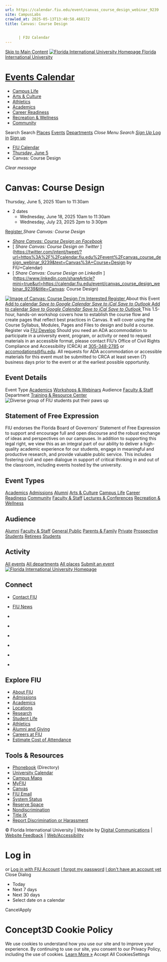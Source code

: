 ```yaml
---
url: https://calendar.fiu.edu/event/canvas_course_design_webinar_9239
site: CampusLabs
crawled_at: 2025-05-13T13:40:58.468172
title: Canvas: Course Design
    
    
      | FIU Calendar
---
```


[Skip to Main Content](https://calendar.fiu.edu/event/canvas_course_design_webinar_9239#main-content)
[![Florida International University Homepage](https://digicdn.fiu.edu/core/_assets/images/logo-top.png) Florida International University](https://www.fiu.edu)
# [Events Calendar ](https://calendar.fiu.edu/)
  * [Campus Life](https://calendar.fiu.edu/calendar?event_types%5B%5D=127595)
  * [Arts & Culture](https://calendar.fiu.edu/calendar?event_types%5B%5D=127590)
  * [Athletics](https://fiusports.com/calendar)
  * [Academics](https://calendar.fiu.edu/calendar?event_types%5B%5D=127582)
  * [Career Readiness](https://calendar.fiu.edu/calendar?event_types%5B%5D=127584)
  * [Recreation & Wellness](https://calendar.fiu.edu/calendar?event_types%5B%5D=127603)
  * [Community](https://calendar.fiu.edu/calendar?event_types%5B%5D=127601)


Search Search
[Places](https://calendar.fiu.edu/search/places) [Events](https://calendar.fiu.edu/calendar) [Departments](https://calendar.fiu.edu/search/departments)
_Close Menu_
_Search_ [ _Sign Up_ ](https://calendar.fiu.edu/signup)
[Log in](https://calendar.fiu.edu/auth/shib_login?previous_url=https%3A%2F%2Fcalendar.fiu.edu%2Fevent%2Fcanvas_course_design_webinar_9239) [Sign up](https://calendar.fiu.edu/signup)
  * [FIU Calendar](https://calendar.fiu.edu/)
  * [Thursday, June 5](https://calendar.fiu.edu/calendar/day/2025/6/5)
  * Canvas: Course Design


_Clear message_
# Canvas: Course Design
Thursday, June 5, 2025 10am to 11:30am 
+ 2 dates
  * Wednesday, June 18, 2025 10am to 11:30am
  * Wednesday, July 23, 2025 2pm to 3:30pm


[ Register ](https://develop.fiu.edu/browse/it-training/ets)
_Share Canvas: Course Design_
  * [ _Share Canvas: Course Design on Facebook_ ](https://www.facebook.com/sharer/sharer.php?u=https://calendar.fiu.edu/event/canvas_course_design_webinar_9239)
  * [ _Share Canvas: Course Design on Twitter_ ](https://twitter.com/intent/tweet/?url=https%3A%2F%2Fcalendar.fiu.edu%2Fevent%2Fcanvas_course_design_webinar_9239&text=Canvas%3A+Course+Design by FIU+Calendar)
  * [ _Share Canvas: Course Design on LinkedIn_ ](https://www.linkedin.com/shareArticle?mini=true&url=https://calendar.fiu.edu/event/canvas_course_design_webinar_9239&title=Canvas: Course Design)


[ ![Image of Canvas: Course Design](https://localist-images.azureedge.net/photos/47304271649107/card/67a1c0d1a4cb62f5f736bbe1508d8fa7259f63b2.jpg) ](https://calendar.fiu.edu/photo/47304271649107)
[ I'm Interested ](https://calendar.fiu.edu/event/33262509977504/confirm?return=https%3A%2F%2Fcalendar.fiu.edu%2Fevent%2Fcanvas_course_design_webinar_9239)
[ Register ](https://develop.fiu.edu/browse/it-training/ets)
About this Event
[Add to calendar ](https://calendar.fiu.edu/event/canvas_course_design_webinar_9239)
[ _Save to Google Calendar_ ](https://calendar.google.com/calendar/event?action=TEMPLATE&dates=20250605T140000Z%2F20250605T153000Z&details=This+1.5-hour%2C+hands-on+workshop+covers+how+to+establish+the+course+flow+and+create+pages+that+reflect+best+practices+in+Canvas.+It+will+cover+using+the+Course+Syllabus%2C+Modules%2C+Pages+and+Files+to+design+and+build+a+course.%0A%0ARegister+via+FIU+Develop%0A%0Ahttps%3A%2F%2Fcalendar.fiu.edu%2Fevent%2Fcanvas_course_design_webinar_9239&location=&sprop=website%3Acalendar.fiu.edu&text=Canvas%3A+Course+Design "Save to Google Calendar") [ _Save to iCal_ ](https://calendar.fiu.edu/event/canvas_course_design_webinar_9239.ics "Save to iCal") [ _Save to Outlook_ ](https://calendar.fiu.edu/event/canvas_course_design_webinar_9239.ics "Save to Outlook")
[Add to calendar ](https://calendar.fiu.edu/event/canvas_course_design_webinar_9239)
[ _Save to Google Calendar_ ](https://calendar.google.com/calendar/event?action=TEMPLATE&dates=20250605T140000Z%2F20250605T153000Z&details=This+1.5-hour%2C+hands-on+workshop+covers+how+to+establish+the+course+flow+and+create+pages+that+reflect+best+practices+in+Canvas.+It+will+cover+using+the+Course+Syllabus%2C+Modules%2C+Pages+and+Files+to+design+and+build+a+course.%0A%0ARegister+via+FIU+Develop%0A%0Ahttps%3A%2F%2Fcalendar.fiu.edu%2Fevent%2Fcanvas_course_design_webinar_9239&location=&sprop=website%3Acalendar.fiu.edu&text=Canvas%3A+Course+Design "Save to Google Calendar") [ _Save to iCal_ ](https://calendar.fiu.edu/event/canvas_course_design_webinar_9239.ics "Save to iCal") [ _Save to Outlook_ ](https://calendar.fiu.edu/event/canvas_course_design_webinar_9239.ics "Save to Outlook")
This 1.5-hour, hands-on workshop covers how to establish the course flow and create pages that reflect best practices in Canvas. It will cover using the Course Syllabus, Modules, Pages and Files to design and build a course.
Register via [FIU Develop](https://develop.fiu.edu/browse/it-training/ets)
Should you need an ADA accommodation to participate in a university event, program, or activity or need to request materials in an accessible format, please contact FIU’s Office of Civil Rights Compliance and Accessibility (CRCA) at [305-348-2785](tel:3053482785) or accomodations@fiu.edu. All requests for ADA accommodation or accessible materials for this event must be submitted to CRCA at least seven (7) business days prior to the event or at the earliest possible opportunity. 
## Event Details
Event Type
[Academics](https://calendar.fiu.edu/search/events?event_types%5B%5D=127582) [Workshops & Webinars](https://calendar.fiu.edu/search/events?event_types%5B%5D=127588)
Audience
[Faculty & Staff](https://calendar.fiu.edu/search/events?event_types%5B%5D=121720)
Department
[Training & Resource Center](https://calendar.fiu.edu/department/training_resource_center)
![Diverse group of FIU students put their paws up](https://www.fiu.edu/_assets/images/thumbnail-students-paw.jpg)
## Statement of Free Expression
FIU endorses the Florida Board of Governors' Statement of Free Expression to support and encourage full and open discourse and the robust exchange of ideas and perspectives on our campuses. In addition to supporting this legal right, we view this as an integral part of our ability to deliver a high-quality academic experience for our students, engage in meaningful and productive research, and provide valuable public service. This includes fostering civil and open dialogue in support of critical thinking in and out of the classroom, including events hosted by the university.
## Event Types
[Academics](https://calendar.fiu.edu/calendar?event_types%5B%5D=127582)
[Admissions](https://calendar.fiu.edu/calendar?event_types%5B%5D=127583)
[Alumni](https://calendar.fiu.edu/calendar?event_types%5B%5D=127589)
[Arts & Culture](https://calendar.fiu.edu/calendar?event_types%5B%5D=127590)
[Campus Life](https://calendar.fiu.edu/calendar?event_types%5B%5D=127595)
[Career Readiness](https://calendar.fiu.edu/calendar?event_types%5B%5D=127584)
[Community](https://calendar.fiu.edu/calendar?event_types%5B%5D=127601)
[Faculty & Staff](https://calendar.fiu.edu/calendar?event_types%5B%5D=127602)
[Lectures & Conferences](https://calendar.fiu.edu/calendar?event_types%5B%5D=127587)
[Recreation & Wellness](https://calendar.fiu.edu/calendar?event_types%5B%5D=127603)
## Audience
[Alumni](https://calendar.fiu.edu/calendar?event_types%5B%5D=121721)
[Faculty & Staff](https://calendar.fiu.edu/calendar?event_types%5B%5D=121720)
[General Public](https://calendar.fiu.edu/calendar?event_types%5B%5D=121722)
[Parents & Family](https://calendar.fiu.edu/calendar?event_types%5B%5D=36918157286658)
[Private](https://calendar.fiu.edu/calendar?event_types%5B%5D=129753)
[Prospective Students](https://calendar.fiu.edu/calendar?event_types%5B%5D=121723)
[Retirees](https://calendar.fiu.edu/calendar?event_types%5B%5D=37290279036119)
[Students](https://calendar.fiu.edu/calendar?event_types%5B%5D=121719)
## Activity
[All events](https://calendar.fiu.edu/search?what=events)
[All departments](https://calendar.fiu.edu/search/departments)
[All places](https://calendar.fiu.edu/search?what=places)
[Submit an event](https://calendar.fiu.edu/admin/events/new/basic-information)
[ ![Florida International University Homepage](https://digicdn.fiu.edu/core/_assets/images/footer-logo.svg) ](https://www.fiu.edu/)
## Connect
  * [Contact FIU](https://www.fiu.edu/about/contact-us/index.html)
  * [FIU News](https://news.fiu.edu/)


  * [](https://www.instagram.com/fiuinstagram/)
  * [](https://www.linkedin.com/school/florida-international-university/)
  * [](https://www.facebook.com/floridainternational)
  * [](https://twitter.com/fiu)
  * [](https://www.youtube.com/user/FloridaInternational)
  * [](https://flickr.com/photos/fiu)


## Explore FIU
  * [About FIU](https://www.fiu.edu/about/index.html)
  * [Admissions](https://www.fiu.edu/admissions/index.html)
  * [Academics](https://www.fiu.edu/academics/index.html)
  * [Locations](https://www.fiu.edu/locations/index.html)
  * [Research](https://www.fiu.edu/research/index.html)
  * [Student Life](https://www.fiu.edu/student-life/index.html)
  * [Athletics](https://www.fiu.edu/athletics/index.html)
  * [Alumni and Giving](https://www.fiu.edu/alumni-and-giving/index.html)
  * [Careers at FIU](https://hr.fiu.edu/careers/)
  * [Estimate Cost of Attendance](https://onestop.fiu.edu/finances/estimate-your-costs/)


## Tools & Resources
  * [Phonebook](https://phonebook.fiu.edu) (Directory)
  * [University Calendar](https://calendar.fiu.edu/)
  * [Campus Maps](https://campusmaps.fiu.edu/)
  * [MyFIU](https://my.fiu.edu/)
  * [Canvas](https://canvas.fiu.edu)
  * [FIU Email](http://mail.fiu.edu/)
  * [System Status](https://fiu.service-now.com/sp?id=services_status)
  * [Reserve Space](https://reservespace.fiu.edu/make-reservation/)
  * [Nondiscrimination](https://ace.fiu.edu/civil-rights-and-accessibility/harassment-and-discrimination/)
  * [Title IX](https://ace.fiu.edu/title-ix/)
  * [Report Discrimination or Harassment](https://report.fiu.edu/)


© Florida International University  | Website by [Digital Communications](https://stratcomm.fiu.edu/digital-print/websites/) | [Website Feedback](https://webforms.fiu.edu/view.php?id=370774&element_5=https://calendar.fiu.edu/https://calendar.fiu.edu/) | [Web/Accessibility](https://accessibility.fiu.edu/)
# Log in
or
[Log in with FIU Account](https://calendar.fiu.edu/auth/shib_login?previous_url=https%3A%2F%2Fcalendar.fiu.edu%2Fevent%2Fcanvas_course_design_webinar_9239)
[I forgot my password](https://calendar.fiu.edu/auth/forgot) [I don't have an account yet](https://calendar.fiu.edu/signup)
Close Dialog[](javascript:;)[](javascript:;)
  * Today
  * Next 7 days
  * Next 30 days
  * Select date on a calendar


CancelApply
# Concept3D Cookie Policy
We use cookies to understand how you use our site and to improve your experience. By continuing to use our site, you consent to our Privacy Policy, including the use of cookies. [Learn More »](https://concept3d.com/concept3d-privacy-policy/)
Accept All CookiesSettings
